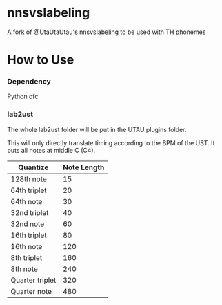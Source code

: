 # nnsvslabeling
A fork of @UtaUtaUtau's nnsvslabeling to be used with TH phonemes

# How to Use
### Dependency

Python ofc

### lab2ust

The whole lab2ust folder will be put in the UTAU plugins folder.

This will only directly translate timing according to the BPM of the UST. It puts all notes at middle C (C4).

| Quantize | Note Length |
| --- | --- |
| 128th note | 15 |
| 64th triplet | 20 |
| 64th note | 30 |
| 32nd triplet | 40 |
| 32nd note | 60 |
| 16th triplet | 80 |
| 16th note | 120 |
| 8th triplet | 160 |
| 8th note | 240 |
| Quarter triplet | 320 |
| Quarter note | 480 |
